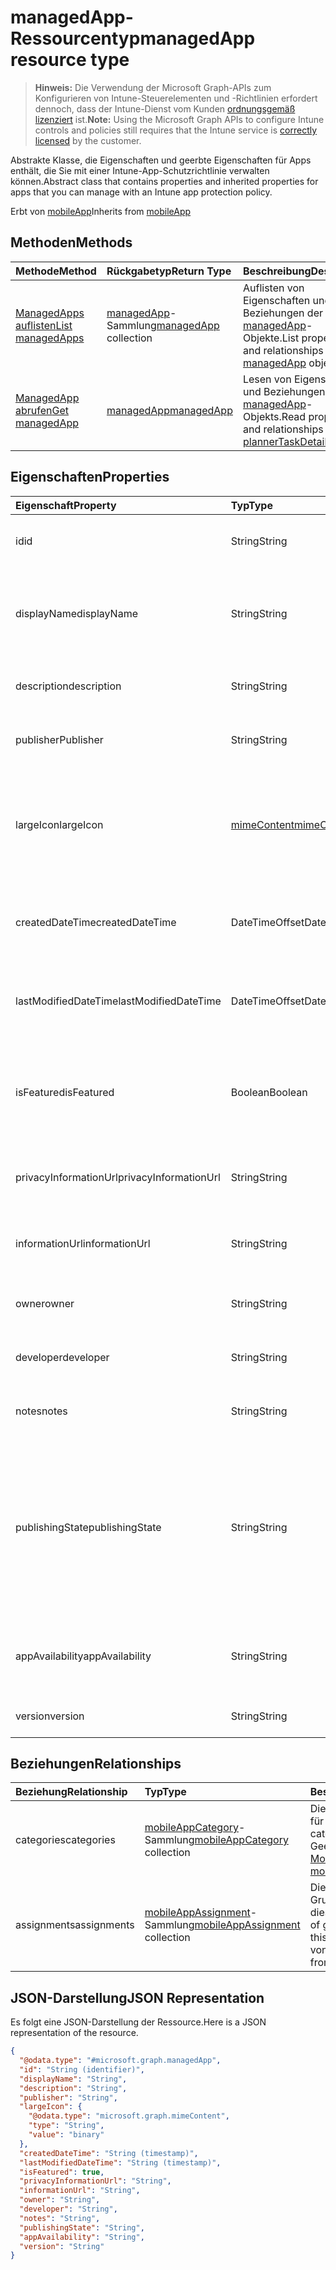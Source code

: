 # <a name="managedapp-resource-type"></a><span data-ttu-id="b97d3-101">managedApp-Ressourcentyp</span><span class="sxs-lookup"><span data-stu-id="b97d3-101">managedApp resource type</span></span>

> <span data-ttu-id="b97d3-102">**Hinweis:** Die Verwendung der Microsoft Graph-APIs zum Konfigurieren von Intune-Steuerelementen und -Richtlinien erfordert dennoch, dass der Intune-Dienst vom Kunden [ordnungsgemäß lizenziert](https://go.microsoft.com/fwlink/?linkid=839381) ist.</span><span class="sxs-lookup"><span data-stu-id="b97d3-102">**Note:** Using the Microsoft Graph APIs to configure Intune controls and policies still requires that the Intune service is [correctly licensed](https://go.microsoft.com/fwlink/?linkid=839381) by the customer.</span></span>

<span data-ttu-id="b97d3-103">Abstrakte Klasse, die Eigenschaften und geerbte Eigenschaften für Apps enthält, die Sie mit einer Intune-App-Schutzrichtlinie verwalten können.</span><span class="sxs-lookup"><span data-stu-id="b97d3-103">Abstract class that contains properties and inherited properties for apps that you can manage with an Intune app protection policy.</span></span>

<span data-ttu-id="b97d3-104">Erbt von [mobileApp](../resources/intune_apps_mobileapp.md)</span><span class="sxs-lookup"><span data-stu-id="b97d3-104">Inherits from [mobileApp](../resources/intune_apps_mobileapp.md)</span></span>

## <a name="methods"></a><span data-ttu-id="b97d3-105">Methoden</span><span class="sxs-lookup"><span data-stu-id="b97d3-105">Methods</span></span>
|<span data-ttu-id="b97d3-106">Methode</span><span class="sxs-lookup"><span data-stu-id="b97d3-106">Method</span></span>|<span data-ttu-id="b97d3-107">Rückgabetyp</span><span class="sxs-lookup"><span data-stu-id="b97d3-107">Return Type</span></span>|<span data-ttu-id="b97d3-108">Beschreibung</span><span class="sxs-lookup"><span data-stu-id="b97d3-108">Description</span></span>|
|:---|:---|:---|
|[<span data-ttu-id="b97d3-109">ManagedApps auflisten</span><span class="sxs-lookup"><span data-stu-id="b97d3-109">List managedApps</span></span>](../api/intune_apps_managedapp_list.md)|<span data-ttu-id="b97d3-110">[managedApp](../resources/intune_apps_managedapp.md)-Sammlung</span><span class="sxs-lookup"><span data-stu-id="b97d3-110">[managedApp](../resources/intune_apps_managedapp.md) collection</span></span>|<span data-ttu-id="b97d3-111">Auflisten von Eigenschaften und Beziehungen der [managedApp](../resources/intune_apps_managedapp.md)-Objekte.</span><span class="sxs-lookup"><span data-stu-id="b97d3-111">List properties and relationships of the [managedApp](../resources/intune_apps_managedapp.md) objects.</span></span>|
|[<span data-ttu-id="b97d3-112">ManagedApp abrufen</span><span class="sxs-lookup"><span data-stu-id="b97d3-112">Get managedApp</span></span>](../api/intune_apps_managedapp_get.md)|[<span data-ttu-id="b97d3-113">managedApp</span><span class="sxs-lookup"><span data-stu-id="b97d3-113">managedApp</span></span>](../resources/intune_apps_managedapp.md)|<span data-ttu-id="b97d3-114">Lesen von Eigenschaften und Beziehungen des [managedApp](../resources/intune_apps_managedapp.md)-Objekts.</span><span class="sxs-lookup"><span data-stu-id="b97d3-114">Read properties and relationships of [plannerTaskDetails](../resources/intune_apps_managedapp.md) object.</span></span>|

## <a name="properties"></a><span data-ttu-id="b97d3-115">Eigenschaften</span><span class="sxs-lookup"><span data-stu-id="b97d3-115">Properties</span></span>
|<span data-ttu-id="b97d3-116">Eigenschaft</span><span class="sxs-lookup"><span data-stu-id="b97d3-116">Property</span></span>|<span data-ttu-id="b97d3-117">Typ</span><span class="sxs-lookup"><span data-stu-id="b97d3-117">Type</span></span>|<span data-ttu-id="b97d3-118">Beschreibung</span><span class="sxs-lookup"><span data-stu-id="b97d3-118">Description</span></span>|
|:---|:---|:---|
|<span data-ttu-id="b97d3-119">id</span><span class="sxs-lookup"><span data-stu-id="b97d3-119">id</span></span>|<span data-ttu-id="b97d3-120">String</span><span class="sxs-lookup"><span data-stu-id="b97d3-120">String</span></span>|<span data-ttu-id="b97d3-121">Schlüssel der Entität.</span><span class="sxs-lookup"><span data-stu-id="b97d3-121">Key of the setting.</span></span> <span data-ttu-id="b97d3-122">Geerbt von [MobileApp](../resources/intune_apps_mobileapp.md)</span><span class="sxs-lookup"><span data-stu-id="b97d3-122">Inherited from [mobileApp](../resources/intune_apps_mobileapp.md)</span></span>|
|<span data-ttu-id="b97d3-123">displayName</span><span class="sxs-lookup"><span data-stu-id="b97d3-123">displayName</span></span>|<span data-ttu-id="b97d3-124">String</span><span class="sxs-lookup"><span data-stu-id="b97d3-124">String</span></span>|<span data-ttu-id="b97d3-125">Der vom Administrator bereitgestellte oder importierte Titel der App.</span><span class="sxs-lookup"><span data-stu-id="b97d3-125">The admin provided or imported title of the app.</span></span> <span data-ttu-id="b97d3-126">Geerbt von [MobileApp](../resources/intune_apps_mobileapp.md)</span><span class="sxs-lookup"><span data-stu-id="b97d3-126">Inherited from [mobileApp](../resources/intune_apps_mobileapp.md)</span></span>|
|<span data-ttu-id="b97d3-127">description</span><span class="sxs-lookup"><span data-stu-id="b97d3-127">description</span></span>|<span data-ttu-id="b97d3-128">String</span><span class="sxs-lookup"><span data-stu-id="b97d3-128">String</span></span>|<span data-ttu-id="b97d3-129">Die Beschreibung der App.</span><span class="sxs-lookup"><span data-stu-id="b97d3-129">The description of the app.</span></span> <span data-ttu-id="b97d3-130">Geerbt von [MobileApp](../resources/intune_apps_mobileapp.md)</span><span class="sxs-lookup"><span data-stu-id="b97d3-130">Inherited from [mobileApp](../resources/intune_apps_mobileapp.md)</span></span>|
|<span data-ttu-id="b97d3-131">publisher</span><span class="sxs-lookup"><span data-stu-id="b97d3-131">Publisher</span></span>|<span data-ttu-id="b97d3-132">String</span><span class="sxs-lookup"><span data-stu-id="b97d3-132">String</span></span>|<span data-ttu-id="b97d3-133">Der Herausgeber der App.</span><span class="sxs-lookup"><span data-stu-id="b97d3-133">The name of the app.</span></span> <span data-ttu-id="b97d3-134">Geerbt von [MobileApp](../resources/intune_apps_mobileapp.md)</span><span class="sxs-lookup"><span data-stu-id="b97d3-134">Inherited from [mobileApp](../resources/intune_apps_mobileapp.md)</span></span>|
|<span data-ttu-id="b97d3-135">largeIcon</span><span class="sxs-lookup"><span data-stu-id="b97d3-135">largeIcon</span></span>|[<span data-ttu-id="b97d3-136">mimeContent</span><span class="sxs-lookup"><span data-stu-id="b97d3-136">mimeContent</span></span>](../resources/intune_apps_mimecontent.md)|<span data-ttu-id="b97d3-137">Das große Symbol, das in den App-Details angezeigt und für den Upload des Symbols verwendet werden soll.</span><span class="sxs-lookup"><span data-stu-id="b97d3-137">The large icon, to be displayed in the app details and used for upload of the icon.</span></span> <span data-ttu-id="b97d3-138">Geerbt von [MobileApp](../resources/intune_apps_mobileapp.md)</span><span class="sxs-lookup"><span data-stu-id="b97d3-138">Inherited from [mobileApp](../resources/intune_apps_mobileapp.md)</span></span>|
|<span data-ttu-id="b97d3-139">createdDateTime</span><span class="sxs-lookup"><span data-stu-id="b97d3-139">createdDateTime</span></span>|<span data-ttu-id="b97d3-140">DateTimeOffset</span><span class="sxs-lookup"><span data-stu-id="b97d3-140">DateTimeOffset</span></span>|<span data-ttu-id="b97d3-141">Datum und Uhrzeit der Erstellung der App.</span><span class="sxs-lookup"><span data-stu-id="b97d3-141">The date and time the group was created.</span></span> <span data-ttu-id="b97d3-142">Geerbt von [MobileApp](../resources/intune_apps_mobileapp.md)</span><span class="sxs-lookup"><span data-stu-id="b97d3-142">Inherited from [mobileApp](../resources/intune_apps_mobileapp.md)</span></span>|
|<span data-ttu-id="b97d3-143">lastModifiedDateTime</span><span class="sxs-lookup"><span data-stu-id="b97d3-143">lastModifiedDateTime</span></span>|<span data-ttu-id="b97d3-144">DateTimeOffset</span><span class="sxs-lookup"><span data-stu-id="b97d3-144">DateTimeOffset</span></span>|<span data-ttu-id="b97d3-145">Datum und Uhrzeit der letzten Änderung der App.</span><span class="sxs-lookup"><span data-stu-id="b97d3-145">The date and time when the attachment was last modified.</span></span> <span data-ttu-id="b97d3-146">Geerbt von [MobileApp](../resources/intune_apps_mobileapp.md)</span><span class="sxs-lookup"><span data-stu-id="b97d3-146">Inherited from [mobileApp](../resources/intune_apps_mobileapp.md)</span></span>|
|<span data-ttu-id="b97d3-147">isFeatured</span><span class="sxs-lookup"><span data-stu-id="b97d3-147">isFeatured</span></span>|<span data-ttu-id="b97d3-148">Boolean</span><span class="sxs-lookup"><span data-stu-id="b97d3-148">Boolean</span></span>|<span data-ttu-id="b97d3-149">Der Wert, der angibt, ob die App vom Administrator als empfohlen markiert wurde. Geerbt von [mobileApp](../resources/intune_apps_mobileapp.md)</span><span class="sxs-lookup"><span data-stu-id="b97d3-149">The value indicating whether the app is marked as featured by the admin. Inherited from [mobileApp](../resources/intune_apps_mobileapp.md)</span></span>|
|<span data-ttu-id="b97d3-150">privacyInformationUrl</span><span class="sxs-lookup"><span data-stu-id="b97d3-150">privacyInformationUrl</span></span>|<span data-ttu-id="b97d3-151">String</span><span class="sxs-lookup"><span data-stu-id="b97d3-151">String</span></span>|<span data-ttu-id="b97d3-152">Die URL der Datenschutzbestimmungen.</span><span class="sxs-lookup"><span data-stu-id="b97d3-152">The privacy statement Url.</span></span> <span data-ttu-id="b97d3-153">Geerbt von [MobileApp](../resources/intune_apps_mobileapp.md)</span><span class="sxs-lookup"><span data-stu-id="b97d3-153">Inherited from [mobileApp](../resources/intune_apps_mobileapp.md)</span></span>|
|<span data-ttu-id="b97d3-154">informationUrl</span><span class="sxs-lookup"><span data-stu-id="b97d3-154">informationUrl</span></span>|<span data-ttu-id="b97d3-155">String</span><span class="sxs-lookup"><span data-stu-id="b97d3-155">String</span></span>|<span data-ttu-id="b97d3-156">Die URL für weitere Informationen.</span><span class="sxs-lookup"><span data-stu-id="b97d3-156">The more information Url.</span></span> <span data-ttu-id="b97d3-157">Geerbt von [MobileApp](../resources/intune_apps_mobileapp.md)</span><span class="sxs-lookup"><span data-stu-id="b97d3-157">Inherited from [mobileApp](../resources/intune_apps_mobileapp.md)</span></span>|
|<span data-ttu-id="b97d3-158">owner</span><span class="sxs-lookup"><span data-stu-id="b97d3-158">owner</span></span>|<span data-ttu-id="b97d3-159">String</span><span class="sxs-lookup"><span data-stu-id="b97d3-159">String</span></span>|<span data-ttu-id="b97d3-160">Der Besitzer der App.</span><span class="sxs-lookup"><span data-stu-id="b97d3-160">The owner of the app.</span></span> <span data-ttu-id="b97d3-161">Geerbt von [MobileApp](../resources/intune_apps_mobileapp.md)</span><span class="sxs-lookup"><span data-stu-id="b97d3-161">Inherited from [mobileApp](../resources/intune_apps_mobileapp.md)</span></span>|
|<span data-ttu-id="b97d3-162">developer</span><span class="sxs-lookup"><span data-stu-id="b97d3-162">developer</span></span>|<span data-ttu-id="b97d3-163">String</span><span class="sxs-lookup"><span data-stu-id="b97d3-163">String</span></span>|<span data-ttu-id="b97d3-164">Der Entwickler der App.</span><span class="sxs-lookup"><span data-stu-id="b97d3-164">The name of the app.</span></span> <span data-ttu-id="b97d3-165">Geerbt von [MobileApp](../resources/intune_apps_mobileapp.md)</span><span class="sxs-lookup"><span data-stu-id="b97d3-165">Inherited from [mobileApp](../resources/intune_apps_mobileapp.md)</span></span>|
|<span data-ttu-id="b97d3-166">notes</span><span class="sxs-lookup"><span data-stu-id="b97d3-166">notes</span></span>|<span data-ttu-id="b97d3-167">String</span><span class="sxs-lookup"><span data-stu-id="b97d3-167">String</span></span>|<span data-ttu-id="b97d3-168">Hinweise für die App.</span><span class="sxs-lookup"><span data-stu-id="b97d3-168">Notes for the app.</span></span> <span data-ttu-id="b97d3-169">Geerbt von [MobileApp](../resources/intune_apps_mobileapp.md)</span><span class="sxs-lookup"><span data-stu-id="b97d3-169">Inherited from [mobileApp](../resources/intune_apps_mobileapp.md)</span></span>|
|<span data-ttu-id="b97d3-170">publishingState</span><span class="sxs-lookup"><span data-stu-id="b97d3-170">publishingState</span></span>|<span data-ttu-id="b97d3-171">String</span><span class="sxs-lookup"><span data-stu-id="b97d3-171">String</span></span>|<span data-ttu-id="b97d3-172">Der Veröffentlichungsstatus für die App.</span><span class="sxs-lookup"><span data-stu-id="b97d3-172">The publishing state for the app.</span></span> <span data-ttu-id="b97d3-173">Die App kann nicht zugewiesen werden, solange sie nicht veröffentlicht wurde.</span><span class="sxs-lookup"><span data-stu-id="b97d3-173">The app cannot be assigned unless the app is published.</span></span> <span data-ttu-id="b97d3-174">Geerbt von [mobileApp](../resources/intune_apps_mobileapp.md). Mögliche Werte sind: `notPublished`, `processing`, `published`.</span><span class="sxs-lookup"><span data-stu-id="b97d3-174">Inherited from [mobileApp](../resources/intune_apps_mobileapp.md) Possible values are: `notPublished`, `processing`, `published`.</span></span>|
|<span data-ttu-id="b97d3-175">appAvailability</span><span class="sxs-lookup"><span data-stu-id="b97d3-175">appAvailability</span></span>|<span data-ttu-id="b97d3-176">String</span><span class="sxs-lookup"><span data-stu-id="b97d3-176">String</span></span>|<span data-ttu-id="b97d3-177">Die Verfügbarkeit der Anwendung.</span><span class="sxs-lookup"><span data-stu-id="b97d3-177">The Application's availability.</span></span> <span data-ttu-id="b97d3-178">Mögliche Werte: `global`, `lineOfBusiness`.</span><span class="sxs-lookup"><span data-stu-id="b97d3-178">Possible values are: `global`, `lineOfBusiness`.</span></span>|
|<span data-ttu-id="b97d3-179">version</span><span class="sxs-lookup"><span data-stu-id="b97d3-179">version</span></span>|<span data-ttu-id="b97d3-180">String</span><span class="sxs-lookup"><span data-stu-id="b97d3-180">String</span></span>|<span data-ttu-id="b97d3-181">Die Version der Anwendung.</span><span class="sxs-lookup"><span data-stu-id="b97d3-181">The Application's version.</span></span>|

## <a name="relationships"></a><span data-ttu-id="b97d3-182">Beziehungen</span><span class="sxs-lookup"><span data-stu-id="b97d3-182">Relationships</span></span>
|<span data-ttu-id="b97d3-183">Beziehung</span><span class="sxs-lookup"><span data-stu-id="b97d3-183">Relationship</span></span>|<span data-ttu-id="b97d3-184">Typ</span><span class="sxs-lookup"><span data-stu-id="b97d3-184">Type</span></span>|<span data-ttu-id="b97d3-185">Beschreibung</span><span class="sxs-lookup"><span data-stu-id="b97d3-185">Description</span></span>|
|:---|:---|:---|
|<span data-ttu-id="b97d3-186">categories</span><span class="sxs-lookup"><span data-stu-id="b97d3-186">categories</span></span>|<span data-ttu-id="b97d3-187">[mobileAppCategory](../resources/intune_apps_mobileappcategory.md)-Sammlung</span><span class="sxs-lookup"><span data-stu-id="b97d3-187">[mobileAppCategory](../resources/intune_apps_mobileappcategory.md) collection</span></span>|<span data-ttu-id="b97d3-188">Die Liste der Kategorien für diese App.</span><span class="sxs-lookup"><span data-stu-id="b97d3-188">The list of categories for this app.</span></span> <span data-ttu-id="b97d3-189">Geerbt von [MobileApp](../resources/intune_apps_mobileapp.md)</span><span class="sxs-lookup"><span data-stu-id="b97d3-189">Inherited from [mobileApp](../resources/intune_apps_mobileapp.md)</span></span>|
|<span data-ttu-id="b97d3-190">assignments</span><span class="sxs-lookup"><span data-stu-id="b97d3-190">assignments</span></span>|<span data-ttu-id="b97d3-191">[mobileAppAssignment](../resources/intune_apps_mobileappassignment.md)-Sammlung</span><span class="sxs-lookup"><span data-stu-id="b97d3-191">[mobileAppAssignment](../resources/intune_apps_mobileappassignment.md) collection</span></span>|<span data-ttu-id="b97d3-192">Die Liste von Gruppenzuweisungen für diese mobile App.</span><span class="sxs-lookup"><span data-stu-id="b97d3-192">The list of group assignments for this mobile app.</span></span> <span data-ttu-id="b97d3-193">Geerbt von [MobileApp](../resources/intune_apps_mobileapp.md)</span><span class="sxs-lookup"><span data-stu-id="b97d3-193">Inherited from [mobileApp](../resources/intune_apps_mobileapp.md)</span></span>|

## <a name="json-representation"></a><span data-ttu-id="b97d3-194">JSON-Darstellung</span><span class="sxs-lookup"><span data-stu-id="b97d3-194">JSON Representation</span></span>
<span data-ttu-id="b97d3-195">Es folgt eine JSON-Darstellung der Ressource.</span><span class="sxs-lookup"><span data-stu-id="b97d3-195">Here is a JSON representation of the resource.</span></span>
<!-- {
  "blockType": "resource",
  "keyProperty": "id",
  "@odata.type": "microsoft.graph.managedApp"
}
-->
``` json
{
  "@odata.type": "#microsoft.graph.managedApp",
  "id": "String (identifier)",
  "displayName": "String",
  "description": "String",
  "publisher": "String",
  "largeIcon": {
    "@odata.type": "microsoft.graph.mimeContent",
    "type": "String",
    "value": "binary"
  },
  "createdDateTime": "String (timestamp)",
  "lastModifiedDateTime": "String (timestamp)",
  "isFeatured": true,
  "privacyInformationUrl": "String",
  "informationUrl": "String",
  "owner": "String",
  "developer": "String",
  "notes": "String",
  "publishingState": "String",
  "appAvailability": "String",
  "version": "String"
}
```



